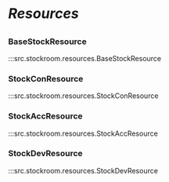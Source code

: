 # ***Resources***

##

### BaseStockResource
:::src.stockroom.resources.BaseStockResource

### StockConResource
:::src.stockroom.resources.StockConResource

### StockAccResource
:::src.stockroom.resources.StockAccResource

### StockDevResource
:::src.stockroom.resources.StockDevResource